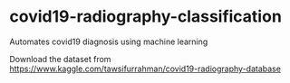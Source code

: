 # covid19-radiography-classification
Automates covid19 diagnosis using machine learning

Download the dataset from https://www.kaggle.com/tawsifurrahman/covid19-radiography-database
